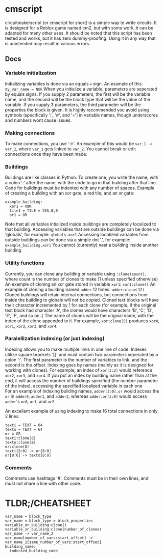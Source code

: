 # cmscript
circuitmakerscript (or cmscript for short) is a simple way to write circuits. It is designed for a Roblox game named cm2, but with some work, it can be adapted for many other uses.
It should be noted that this script has been tested and works, but it has zero dummy-proofing. Using it in any way that is unintended may result in various errors.


## Docs

### Variable initialization
Initializing variables is done via an equals ``=`` sign. An example of this: ``my_var_name = NOR``
When you initialize a variable, parameters are seperated by equals signs. 
If you supply 2 parameters, the first will be the variable name, and the second will be the block type that will be the value of the variable.
If you supply 3 parameters, the third parameter will be the properties the block is given.
It is highly recommended you avoid using symbols (specifically ':', '#', and '=') in variable names, though underscores and numbers wont cause issues. 

### Making connections
To make connections, you use '->'. An example of this would be ``var_1 -> var_2``, where ``var_1`` gets linked to ``var_2``. 
You cannot break or edit connections once they have been made.

### Buildings
Buildings are like classes in Python. To create one, you write the name, with a colon ':' after the name, with the code to go in that building after that line.
Code for buildings must be indented with any number of spaces.
Example of creating a building with an xor gate, a red tile, and an or gate:
```
example_building:
  xor1 = XOR
  tile1 = TILE = 255,0,0
  or1 = OR
```
Note that all variables intialized inside buildings are completely localized to that building.
Accessing variables that are outside buildings can be done via 'globals', for example: ``globals.xor1``
Accessing localized variables from outside buildings can be done via a simple dot '.', for example: ``example_building.xor1``
You cannot (currently) nest a building inside another building.

### Utility functions
Currently, you can clone any building or variable using ``:clone(count)``, where count is the number of clones to make (1 unless specified otherwise)
An example of cloning an xor gate stored in variable ``xor1``: ``xor1:clone()``
An example of cloning a building named ``adder`` 12 times: ``adder:clone(12)``
Cloned buildings will retain internal connections, but connections from inside the building to globals will not be copied.
Cloned text blocks will have their character incremented by 1 for each clone (for example, if the original text block had character 'A', the clones would have characters 'B', 'C', 'D', 'E', 'F', and so on..)
The name of clones will be the original name, with the index of the clone appended to it. For example, ``xor:clone(5)`` produces ``xor0``, ``xor1``, ``xor2``, ``xor3``, and ``xor4``. 

### Paralellization indexing (or just indexing)
Indexing allows you to make multiple links in one line of code.
Indexes utilize square brackets '[]' and must contain two parameters seperated by a colon ':'.
The first parameter is the number of variables to link, and the second is the offset.
Indexing goes by names (mainly as it is designed for working with clones). For example, an index of ``xor[3:2]`` would reference ``xor2``, ``xor3``, and ``xor4``. 
If you put an index by building name rather than at the end, it will access the number of buildings specified (the number parameter of the index), accessing the specified localized variable in each one  
For an example of indexing building names, ``adder[3:0].or`` would access the ``or`` in ``adder0``, ``adder1``, and ``adder2``, whereas ``adder.or[3:0]`` would access ``adder``'s ``or0``, ``or1``, and ``or2``

An excellent example of using indexing to make 16 total connections in only 2 lines:
```
texti = TEXT = 64
texto = TEXT = 64
or = OR
texti:clone(8)
texto:clone(8)
or:clone(8)
texti[8:0] -> or[8:0]
or[8:0] -> texto[8:0]
```

### Comments
Comments use hashtags '#'. Comments must be in their own lines, and must not share a line with other code.

# TLDR;/CHEATSHEET
```
var_name = block_type
var_name = block_type = block_properties
variable_or_building:clone()
variable_or_building:clone(number_of_clones)
var_name -> var_name_2
var_name[number_of_vars:start_offset] -> var_name_2[same_number_of_vars:start_offset]
building_name:
  indented_building_code
```

